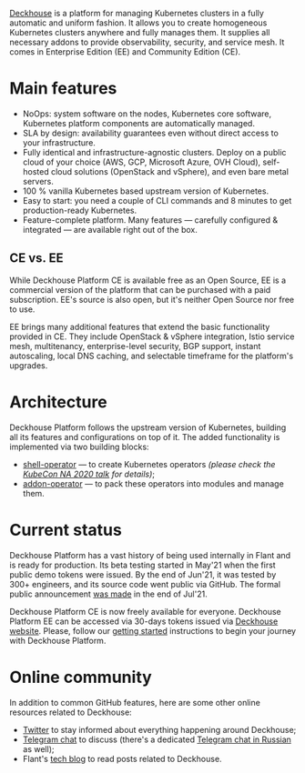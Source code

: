 [Deckhouse](https://deckhouse.io/) is a platform for managing Kubernetes clusters in a fully automatic and uniform fashion. It allows you to create homogeneous Kubernetes clusters anywhere and fully manages them. It supplies all necessary addons to provide observability, security, and service mesh. It comes in Enterprise Edition (EE) and Community Edition (CE).

# Main features
- NoOps: system software on the nodes, Kubernetes core software, Kubernetes platform components are automatically managed.
- SLA by design: availability guarantees even without direct access to your infrastructure.
- Fully identical and infrastructure-agnostic clusters. Deploy on a public cloud of your choice (AWS, GCP, Microsoft Azure, OVH Cloud), self-hosted cloud solutions (OpenStack and vSphere), and even bare metal servers.
- 100 % vanilla Kubernetes based upstream version of Kubernetes.
- Easy to start: you need a couple of CLI commands and 8 minutes to get production-ready Kubernetes.
- Feature-complete platform. Many features — carefully configured & integrated — are available right out of the box.

## CE vs. EE
While Deckhouse Platform CE is available free as an Open Source, EE is a commercial version of the platform that can be purchased with a paid subscription. EE's source is also open, but it's neither Open Source nor free to use.

EE brings many additional features that extend the basic functionality provided in CE. They include OpenStack & vSphere integration, Istio service mesh, multitenancy, enterprise-level security, BGP support, instant autoscaling, local DNS caching, and selectable timeframe for the platform's upgrades.

# Architecture
Deckhouse Platform follows the upstream version of Kubernetes, building all its features and configurations on top of it. The added functionality is implemented via two building blocks:

- [shell-operator](https://github.com/flant/shell-operator) — to create Kubernetes operators *(please check the [KubeCon NA 2020 talk](https://www.youtube.com/watch?v=we0s4ETUBLc) for details)*;
- [addon-operator](https://github.com/flant/addon-operator) — to pack these operators into modules and manage them.

# Current status

Deckhouse Platform has a vast history of being used internally in Flant and is ready for production. Its beta testing started in May'21 when the first public demo tokens were issued. By the end of Jun'21, it was tested by 300+ engineers, and its source code went public via GitHub. The formal public announcement [was made](https://blog.flant.com/deckhouse-kubernetes-platform/) in the end of Jul'21.

Deckhouse Platform CE is now freely available for everyone. Deckhouse Platform EE can be accessed via 30-days tokens issued via [Deckhouse website](https://deckhouse.io/). Please, follow our [getting started](https://deckhouse.io/en/gs/) instructions to begin your journey with Deckhouse Platform.

# Online community
In addition to common GitHub features, here are some other online resources related to Deckhouse:

* [Twitter](https://twitter.com/deckhouseio) to stay informed about everything happening around Deckhouse;
* [Telegram chat](https://t.me/deckhouse) to discuss (there's a dedicated [Telegram chat in Russian](https://t.me/deckhouse_ru) as well);
* Flant's [tech blog](https://blog.flant.com/tag/deckhouse/) to read posts related to Deckhouse.
